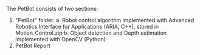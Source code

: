 The PetBot consists of two sections:
1. "PetBot" folder:
  a.  Robot control algorithm implemented with Advanced Robotics Interface for Applications (ARIA, C++), stored in     Motion_Control.zip
  b. Object detection and Depth estimation implemented with OpenCV (Python)
2. PetBot Report
